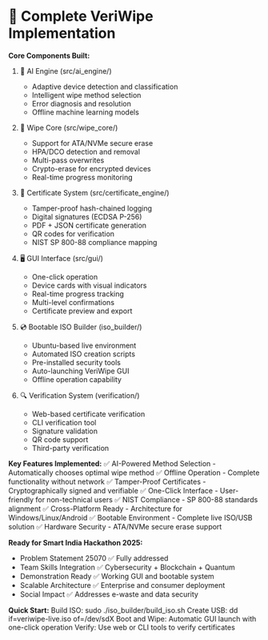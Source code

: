 # 🎯 Complete VeriWipe Implementation

**Core Components Built:**

1. 🤖 AI Engine (src/ai_engine/)

    - Adaptive device detection and classification
    - Intelligent wipe method selection
    - Error diagnosis and resolution
    - Offline machine learning models

2. 🔧 Wipe Core (src/wipe_core/)
    - Support for ATA/NVMe secure erase
    - HPA/DCO detection and removal
    - Multi-pass overwrites
    - Crypto-erase for encrypted devices
    - Real-time progress monitoring

3. 📜 Certificate System (src/certificate_engine/)
    - Tamper-proof hash-chained logging
    - Digital signatures (ECDSA P-256)
    - PDF + JSON certificate generation
    - QR codes for verification
    - NIST SP 800-88 compliance mapping

4. 🖥️ GUI Interface (src/gui/)
    - One-click operation
    - Device cards with visual indicators
    - Real-time progress tracking
    - Multi-level confirmations
    - Certificate preview and export

5. 💿 Bootable ISO Builder (iso_builder/)
    - Ubuntu-based live environment
    - Automated ISO creation scripts
    - Pre-installed security tools
    - Auto-launching VeriWipe GUI
    - Offline operation capability

6. 🔍 Verification System (verification/)
    - Web-based certificate verification
    - CLI verification tool
    - Signature validation
    - QR code support
    - Third-party verification

**Key Features Implemented:**
✅ AI-Powered Method Selection - Automatically chooses optimal wipe method
✅ Offline Operation - Complete functionality without network
✅ Tamper-Proof Certificates - Cryptographically signed and verifiable
✅ One-Click Interface - User-friendly for non-technical users
✅ NIST Compliance - SP 800-88 standards alignment
✅ Cross-Platform Ready - Architecture for Windows/Linux/Android
✅ Bootable Environment - Complete live ISO/USB solution
✅ Hardware Security - ATA/NVMe secure erase support

**Ready for Smart India Hackathon 2025:**
- Problem Statement 25070 ✅ Fully addressed
- Team Skills Integration ✅ Cybersecurity + Blockchain + Quantum
- Demonstration Ready ✅ Working GUI and bootable system
- Scalable Architecture ✅ Enterprise and consumer deployment
- Social Impact ✅ Addresses e-waste and data security

**Quick Start:**
Build ISO: sudo ./iso_builder/build_iso.sh
Create USB: dd if=veriwipe-live.iso of=/dev/sdX
Boot and Wipe: Automatic GUI launch with one-click operation
Verify: Use web or CLI tools to verify certificates